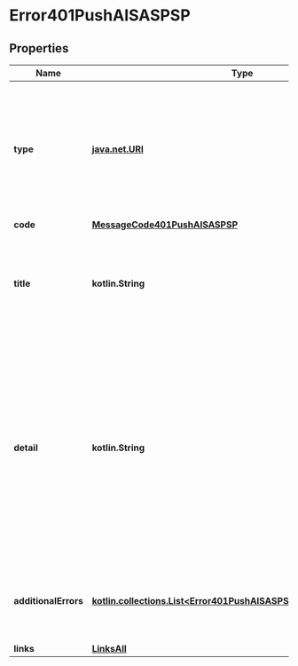 
# Error401PushAISASPSP

## Properties
Name | Type | Description | Notes
------------ | ------------- | ------------- | -------------
**type** | [**java.net.URI**](java.net.URI.md) | A URI reference [RFC3986] that identifies the problem type.  Remark For Future: These URI will be provided by NextGenPSD2 in future.  | 
**code** | [**MessageCode401PushAISASPSP**](MessageCode401PushAISASPSP.md) |  | 
**title** | **kotlin.String** | Short human readable description of error type.  Could be in local language.  To be provided by ASPSPs.  |  [optional]
**detail** | **kotlin.String** | Detailed human readable text specific to this instance of the error.  XPath might be used to point to the issue generating the error in addition. Remark for Future: In future, a dedicated field might be introduced for the XPath.  |  [optional]
**additionalErrors** | [**kotlin.collections.List&lt;Error401PushAISASPSPAdditionalErrorsInner&gt;**](Error401PushAISASPSPAdditionalErrorsInner.md) | Array of Error Information Blocks.  Might be used if more than one error is to be communicated  |  [optional]
**links** | [**LinksAll**](LinksAll.md) |  |  [optional]



